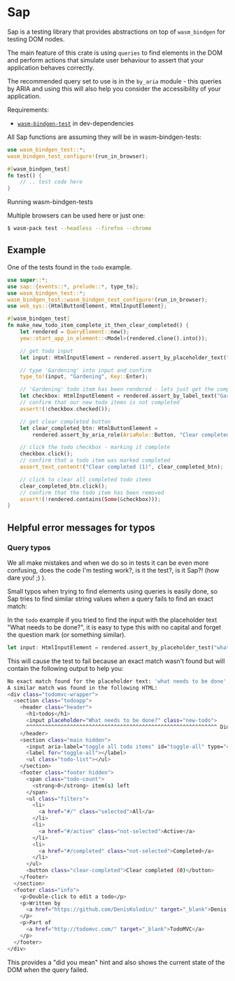 # Sap

Sap is a testing library that provides abstractions on top of `wasm_bindgen` for testing DOM nodes.

The main feature of this crate is using `queries` to find elements in the DOM and perform actions
that simulate user behaviour to assert that your application behaves correctly.

The recommended query set to use is in the `by_aria` module - this queries
by ARIA and using this will also help you consider the accessibility of your application.


Requirements:
- [`wasm-bindgen-test`](https://crates.io/crates/wasm-bindgen) in dev-dependencies

All Sap functions are assuming they will be in wasm-bindgen-tests:

```rust
use wasm_bindgen_test::*;
wasm_bindgen_test_configure!(run_in_browser);

#[wasm_bindgen_test]
fn test() {
    // .. test code here
}
```

Running wasm-bindgen-tests

Multiple browsers can be used here or just one:
```bash
$ wasm-pack test --headless --firefox --chrome
```

## Example

One of the tests found in the `todo` example.

```rust
use super::*;
use sap::{events::*, prelude::*, type_to};
use wasm_bindgen_test::*;
wasm_bindgen_test::wasm_bindgen_test_configure!(run_in_browser);
use web_sys::{HtmlButtonElement, HtmlInputElement};

#[wasm_bindgen_test]
fn make_new_todo_item_complete_it_then_clear_completed() {
    let rendered = QueryElement::new();
    yew::start_app_in_element::<Model>(rendered.clone().into());

    // get todo input
    let input: HtmlInputElement = rendered.assert_by_placeholder_text("What needs to be done?");

    // type 'Gardening' into input and confirm
    type_to!(input, "Gardening", Key::Enter);

    // 'Gardening' todo item has been rendered - lets just get the completed checkbox
    let checkbox: HtmlInputElement = rendered.assert_by_label_text("Gardening");
    // confirm that our new todo items is not completed
    assert!(!checkbox.checked());

    // get clear completed button
    let clear_completed_btn: HtmlButtonElement =
        rendered.assert_by_aria_role(AriaRole::Button, "Clear completed (0)");

    // click the todo checkbox - marking it complete
    checkbox.click();
    // confirm that a todo item was marked completed
    assert_text_content!("Clear completed (1)", clear_completed_btn);

    // click to clear all completed todo items
    clear_completed_btn.click();
    // confirm that the todo item has been removed
    assert!(!rendered.contains(Some(&checkbox)));
}
```

## Helpful error messages for typos

### Query typos

We all make mistakes and when we do so in tests it can be even more confusing, does the code I'm 
testing work?, is it the test?, is it Sap?! (how dare you! ;) ). 

Small typos when trying to find elements using queries is easily done, so Sap tries to find similar 
string values when a query fails to find an exact match: 

In the `todo` example if you tried to find the input with the placeholder text "What needs to be done?", 
it is easy to type this with no capital and forget the question mark (or something similar).

```rust
let input: HtmlInputElement = rendered.assert_by_placeholder_test("what needs to be done");
```

This will cause the test to fail because an exact match wasn't found but will contain the following 
output to help you: 

```bash
No exact match found for the placeholder text: 'what needs to be done'.
A similar match was found in the following HTML:
<div class="todomvc-wrapper">
  <section class="todoapp">
    <header class="header">
      <h1>todos</h1>
      <input placeholder="What needs to be done?" class="new-todo">
      ^^^^^^^^^^^^^^^^^^^^^^^^^^^^^^^^^^^^^^^^^^^^^^^^^^^^^^^^^^^^^ Did you mean to find this element?
    </header>
    <section class="main hidden">
      <input aria-label="toggle all todo items" id="toggle-all" type="checkbox" class="toggle-all">
      <label for="toggle-all"></label>
      <ul class="todo-list"></ul>
    </section>
    <footer class="footer hidden">
      <span class="todo-count">
        <strong>0</strong> item(s) left
      </span>
      <ul class="filters">
        <li>
          <a href="#/" class="selected">All</a>
        </li>
        <li>
          <a href="#/active" class="not-selected">Active</a>
        </li>
        <li>
          <a href="#/completed" class="not-selected">Completed</a>
        </li>
      </ul>
      <button class="clear-completed">Clear completed (0)</button>
    </footer>
  </section>
  <footer class="info">
    <p>Double-click to edit a todo</p>
    <p>Written by
      <a href="https://github.com/DenisKolodin/" target="_blank">Denis Kolodin</a>
    </p>
    <p>Part of
      <a href="http://todomvc.com/" target="_blank">TodoMVC</a>
    </p>
  </footer>
</div>
```
This provides a "did you mean" hint and also shows the current state of the DOM when the query failed. 
